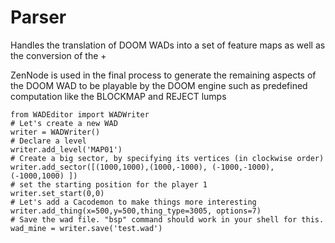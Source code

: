 # Parser
Handles the translation of DOOM WADs into a set of feature maps as well as the conversion of the +


ZenNode is used in the final process to generate the remaining aspects of the DOOM WAD to be playable by the DOOM engine such as predefined computation like the BLOCKMAP and REJECT lumps
```
from WADEditor import WADWriter 
# Let's create a new WAD
writer = WADWriter()
# Declare a level
writer.add_level('MAP01')
# Create a big sector, by specifying its vertices (in clockwise order)
writer.add_sector([(1000,1000),(1000,-1000), (-1000,-1000), (-1000,1000) ])
# set the starting position for the player 1
writer.set_start(0,0)
# Let's add a Cacodemon to make things more interesting
writer.add_thing(x=500,y=500,thing_type=3005, options=7) 
# Save the wad file. "bsp" command should work in your shell for this.
wad_mine = writer.save('test.wad')
```